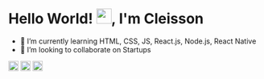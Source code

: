 <h1>Hello World! <img src="https://raw.githubusercontent.com/kaueMarques/kaueMarques/master/hi.gif" width="30px">, I'm Cleisson</h1>

<!--- 🔭 I’m currently working on ...-->
- 🌱 I’m currently learning HTML, CSS, JS, React.js, Node.js, React Native
- 👯 I’m looking to collaborate on Startups 

<p>
<a href="https://twitter.com/cleissonom" target="blank"><img align="center" src="https://cdn.jsdelivr.net/npm/simple-icons@3.0.1/icons/twitter.svg" alt="Cleisson" height="20" width="20" /></a>
<a href="https://linkedin.com/in/cleisson-o-538a7b1a7" target="blank"><img align="center" src="https://cdn.jsdelivr.net/npm/simple-icons@3.0.1/icons/linkedin.svg" alt="Cleisson" height="20" width="20" /></a>
<a href="https://instagram.com/com089" target="blank"><img align="center" src="https://cdn.jsdelivr.net/npm/simple-icons@3.0.1/icons/instagram.svg" alt="Cleisson" height="20" width="20" /></a>
</p>

